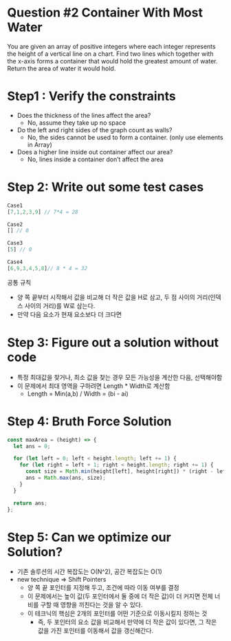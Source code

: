 # Question #2 Container With Most Water

You are given an array of positive integers where each integer represents the height of a vertical line on a chart. Find two lines which together with the x-axis forms a container that would hold the greatest amount of water. Return the area of water it would hold.

# Step1 : Verify the constraints

- Does the thickness of the lines affect the area?
  - No, assume they take up no space
- Do the left and right sides of the graph count as walls?
  - No, the sides cannot be used to form a container. (only use elements in Array)
- Does a higher line inside out container affect our area?
  - No, lines inside a container don’t affect the area

# Step 2: Write out some test cases

```jsx
Case1
[7,1,2,3,9] // 7*4 = 28

Case2
[] // 0

Case3
[5] // 0

Case4
[6,9,3,4,5,8]// 8 * 4 = 32
```

공통 규칙

- 양 쪽 끝부터 시작해서 값을 비교해 더 작은 값을 H로 삼고, 두 점 사이의 거리(인덱스 사이의 거리)를 W로 삼는다.
- 만약 다음 요소가 현재 요소보다 더 크다면

# Step 3: Figure out a solution without code

- 특정 최대값을 찾거나, 최소 값을 찾는 경우 모든 가능성을 계산한 다음, 선택해야함
- 이 문제에서 최대 영역을 구하려면 Length \* Width로 계산함
  - Length = Min(a,b) / Width = (bi - ai)

# Step 4: Bruth Force Solution

```jsx
const maxArea = (height) => {
  let ans = 0;

  for (let left = 0; left < height.length; left += 1) {
    for (let right = left + 1; right < height.length; right += 1) {
      const size = Math.min(height[left], height[right]) * (right - left);
      ans = Math.max(ans, size);
    }
  }

  return ans;
};
```

# Step 5: Can we optimize our Solution?

- 기존 솔루션의 시간 복잡도는 O(N^2), 공간 복잡도는 O(1)
- new technique ⇒ Shift Pointers
  - 양 쪽 끝 포인터를 지정해 두고, 조건에 따라 이동 여부를 결정
  - 이 문제에서는 높이 값(두 포인터에서 둘 중에 더 작은 값)이 더 커지면 전체 너비를 구할 때 영향을 끼친다는 것을 알 수 있다.
  - 이 테크닉의 핵심은 2개의 포인터를 어떤 기준으로 이동시킬지 정하는 것
    - 즉, 두 포인터의 요소 값을 비교해서 만약에 더 작은 값이 있다면, 그 작은 값을 가진 포인터를 이동해서 값을 갱신해간다.
